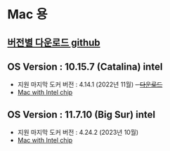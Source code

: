 # Mac 용
## [버전별 다운로드 github](https://gist.github.com/FranklinYu/5e0bb9d6c0d873f33c78415dd2ea4138)   

## OS Version : 10.15.7 (Catalina) intel
- 지원 마지막 도커 버전 : 4.14.1 (2022년 11월)
~~- [다운로드](https://desktop.docker.com/mac/main/amd64/93002/Docker.dmg)~~
- <a href="https://desktop.docker.com/mac/main/amd64/93002/Docker.dmg" rel="nofollow">Mac with Intel chip</a>

## OS Version : 11.7.10 (Big Sur) intel
- 지원 마지막 도커 버전 : 4.24.2 (2023년 10월)
- <a href="https://desktop.docker.com/mac/main/amd64/124339/Docker.dmg" rel="nofollow">Mac with Intel chip</a>

